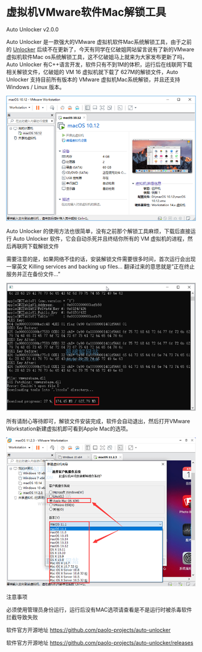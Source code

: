 # 虚拟机VMware软件Mac解锁工具

Auto Unlocker v2.0.0 

Auto Unlocker 是一款强大的VMware 虚拟机软件Mac系统解锁工具，由于之前的 [Unlocker](https://www.ypojie.com/738.html) 后续不在更新了，今天有同学在亿破姐网站留言说有了新的VMware 虚拟机软件Mac os系统解锁工具，这不亿破姐马上就来为大家发布更新了吗，Auto Unlocker 有C++语言开发，软件只有不到1M的体积，运行后在线联网下载相关解锁文件，亿破姐的 VM 16 虚拟机就下载了 627M的解锁文件，Auto Unlocker 支持目前所有版本的 VMware 虚拟机Mac系统解锁，并且还支持Windows / Linux 版本。

![VMware Workstation Pro 15](assets/003_/VMware-Workstation-Pro-15-1.png)

Auto Unlocker 的使用方法也很简单，没有之前那个解锁工具麻烦，下载后直接运行 Auto Unlocker 软件，它会自动杀死并且终结你所有的 VM 虚拟机的进程，然后再联网下载解锁文件

需要注意的是，如果网络不佳的话，安装解锁文件需要很多时间，首次运行会出现一窜英文 Killing services and backing up files… 翻译过来的意思就是”正在终止服务并正在备份文件…”

![Auto Unlocker ](assets/003_/Auto-Unlocker-1.png)

所有请耐心等待即可，解锁文件安装完成，软件会自动退出，然后打开VMware Workstation新建虚拟机即可看到Apple Mac的选项。

![Auto Unlocker](assets/003_/Auto-Unlocker-2.png)

注意事项

必须使用管理员身份运行，运行后没有MAC选项请查看是不是运行时被杀毒软件拦截导致失败

软件官方开源地址 https://github.com/paolo-projects/auto-unlocker

软件官方开源地址 https://github.com/paolo-projects/auto-unlocker/releases